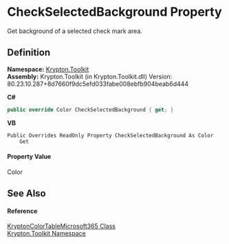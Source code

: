 # CheckSelectedBackground Property


Get background of a selected check mark area.



## Definition
**Namespace:** <a href="79d2eac2-21f4-54ff-7552-b20c33c30600.md">Krypton.Toolkit</a>  
**Assembly:** Krypton.Toolkit (in Krypton.Toolkit.dll) Version: 80.23.10.287+8d7660f9dc5efd033fabe008ebfb904beab6d444

**C#**
``` C#
public override Color CheckSelectedBackground { get; }
```
**VB**
``` VB
Public Overrides ReadOnly Property CheckSelectedBackground As Color
	Get
```



#### Property Value
Color

## See Also


#### Reference
<a href="327986f0-d030-03bf-62a7-75345c858c63.md">KryptonColorTableMicrosoft365 Class</a>  
<a href="79d2eac2-21f4-54ff-7552-b20c33c30600.md">Krypton.Toolkit Namespace</a>  
